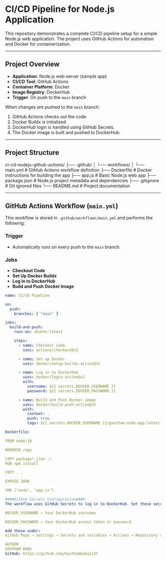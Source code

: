 # CI/CD Pipeline for Node.js Application

This repository demonstrates a complete CI/CD pipeline setup for a simple Node.js web application. The project uses GitHub Actions for automation and Docker for containerization.

---

## Project Overview

- **Application**: Node.js web server (sample app)
- **CI/CD Tool**: GitHub Actions
- **Container Platform**: Docker
- **Image Registry**: DockerHub
- **Trigger**: On push to the `main` branch

When changes are pushed to the `main` branch:
1. GitHub Actions checks out the code.
2. Docker Buildx is initialized.
3. DockerHub login is handled using GitHub Secrets.
4. The Docker image is built and pushed to DockerHub.

---

## Project Structure

ci-cd-nodejs-github-actions/
├── .github/
│ └── workflows/
│ └── main.yml # GitHub Actions workflow definition
├── Dockerfile # Docker instructions for building the app
├── app.js # Basic Node.js web app
├── package.json # Node.js project metadata and dependencies
├── .gitignore # Git ignored files
└── README.md # Project documentation 


---

## GitHub Actions Workflow (`main.yml`)

This workflow is stored in `.github/workflows/main.yml` and performs the following:

### Trigger
- Automatically runs on every push to the `main` branch.

### Jobs
- **Checkout Code**
- **Set Up Docker Buildx**
- **Log in to DockerHub**
- **Build and Push Docker Image**

```yaml
name: CI/CD Pipeline

on:
  push:
    branches: [ "main" ]

jobs:
  build-and-push:
    runs-on: ubuntu-latest

    steps:
      - name: Checkout code
        uses: actions/checkout@v3

      - name: Set up Docker
        uses: docker/setup-buildx-action@v2

      - name: Log in to DockerHub
        uses: docker/login-action@v2
        with:
          username: ${{ secrets.DOCKER_USERNAME }}
          password: ${{ secrets.DOCKER_PASSWORD }}

      - name: Build and Push Docker image
        uses: docker/build-push-action@v5
        with:
          context: .
          push: true
          tags: ${{ secrets.DOCKER_USERNAME }}/goutham-node-app:latest

Dockerfile:

FROM node:18

WORKDIR /app

COPY package*.json ./
RUN npm install

COPY . .

EXPOSE 3000

CMD ["node", "app.js"]

####GitHub Secrets Configuration####
The workflow uses GitHub Secrets to log in to DockerHub. Set these secrets in your repository:

DOCKER_USERNAME → Your DockerHub username

DOCKER_PASSWORD → Your DockerHub access token or password

Add these under:
GitHub Repo → Settings → Secrets and variables → Actions → Repository secrets

AUTHOR
GOUTHAM BABU
GitHub: https://github.com/Gouthambabu2137
